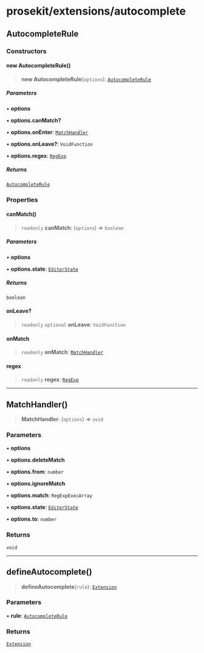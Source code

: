 # prosekit/extensions/autocomplete

<a id="AutocompleteRule" name="AutocompleteRule"></a>

## AutocompleteRule

### Constructors

<a id="Constructors" name="Constructors"></a>

#### new AutocompleteRule()

> **new AutocompleteRule**(`options`): [`AutocompleteRule`](autocomplete.md#AutocompleteRule)

##### Parameters

• **options**

• **options.canMatch?**

• **options.onEnter**: [`MatchHandler`](autocomplete.md#MatchHandler)

• **options.onLeave?**: `VoidFunction`

• **options.regex**: [`RegExp`](https://developer.mozilla.org/docs/Web/JavaScript/Reference/Global_Objects/RegExp)

##### Returns

[`AutocompleteRule`](autocomplete.md#AutocompleteRule)

### Properties

<a id="canMatch" name="canMatch"></a>

#### canMatch()

> `readonly` **canMatch**: (`options`) => `boolean`

##### Parameters

• **options**

• **options.state**: [`EditorState`](https://prosemirror.net/docs/ref/#state.EditorState)

##### Returns

`boolean`

<a id="onLeave" name="onLeave"></a>

#### onLeave?

> `readonly` `optional` **onLeave**: `VoidFunction`

<a id="onMatch" name="onMatch"></a>

#### onMatch

> `readonly` **onMatch**: [`MatchHandler`](autocomplete.md#MatchHandler)

<a id="regex" name="regex"></a>

#### regex

> `readonly` **regex**: [`RegExp`](https://developer.mozilla.org/docs/Web/JavaScript/Reference/Global_Objects/RegExp)

***

<a id="MatchHandler" name="MatchHandler"></a>

## MatchHandler()

> **MatchHandler**: (`options`) => `void`

### Parameters

• **options**

• **options.deleteMatch**

• **options.from**: `number`

• **options.ignoreMatch**

• **options.match**: `RegExpExecArray`

• **options.state**: [`EditorState`](https://prosemirror.net/docs/ref/#state.EditorState)

• **options.to**: `number`

### Returns

`void`

***

<a id="defineAutocomplete" name="defineAutocomplete"></a>

## defineAutocomplete()

> **defineAutocomplete**(`rule`): [`Extension`](../core.md#ExtensionT)

### Parameters

• **rule**: [`AutocompleteRule`](autocomplete.md#AutocompleteRule)

### Returns

[`Extension`](../core.md#ExtensionT)
